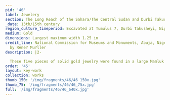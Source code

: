 ```yaml
---
pid: '46'
label: Jewelery
section: The Long Reach of the Sahara/The Central Sudan and Durbi Takusheyi
_date: 13th/15th century
region_culture_timeperiod: Excavated at Tumulus 7, Durbi Takusheyi, Nigeria
medium: Gold
dimensions: Largest maximum width 1.25 in
credit_line: National Commission for Museums and Monuments, Abuja, Nigeria. Photograph
  by Rene? Mu?ller
description: |2-

  These five pieces of solid gold jewelry were found in a large Mamluk brass bowl from Egypt or Syria, buried beside an individual of high status who also wore ivory, silver, and copper-alloy bracelets, a carnelian necklace, and a richly woven beaded belt. The gold-working techniques manifested in the gold jewelry at Durbi Takusheyi point to trade connections across West Africa. The circular pendant, with its five dome-shaped cabochons, is reminiscent of techniques used to make a pendant known as the Rao Pectoral from Senegal, while the earrings recall tenth-century Amazigh silverwork.
order: '45'
layout: key-work
collection: works
thumb_150: '/img/fragments/46/46_150x.jpg'
thumb_75: '/img/fragments/46/46_75x.jpg'
full: '/img/fragments/46/46_640x.jpg'
---
```

